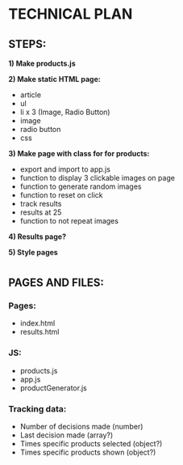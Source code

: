 # TECHNICAL PLAN

## STEPS:

**1) Make products.js**

**2) Make static HTML page:**
- article
- ul
- li x 3 (Image, Radio Button)
- image
- radio button
- css

**3) Make page with class for for products:**
- export and import to app.js
- function to display 3 clickable images on page
- function to generate random images
- function to reset on click
- track results
- results at 25
- function to not repeat images

**4) Results page?**

**5) Style pages**

# 

## PAGES AND FILES:


### **Pages:**
- index.html
- results.html
### **JS:**
- products.js
- app.js
- productGenerator.js
### **Tracking data:**
- Number of decisions made (number)
- Last decision made (array?)
- Times specific products selected (object?)
- Times specific products shown (object?)